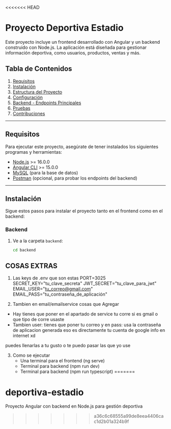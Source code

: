 <<<<<<< HEAD
# Proyecto Deportiva Estadio

Este proyecto incluye un frontend desarrollado con Angular y un backend construido con Node.js. La aplicación está diseñada para gestionar información deportiva, como usuarios, productos, ventas y más.

## **Tabla de Contenidos**
1. [Requisitos](#requisitos)
2. [Instalación](#instalación)
3. [Estructura del Proyecto](#estructura-del-proyecto)
4. [Configuración](#configuración)
5. [Backend - Endpoints Principales](#backend---endpoints-principales)
6. [Pruebas](#pruebas)
7. [Contribuciones](#contribuciones)

---

## **Requisitos**

Para ejecutar este proyecto, asegúrate de tener instalados los siguientes programas y herramientas:

- [Node.js](https://nodejs.org/) >= 16.0.0
- [Angular CLI](https://angular.io/cli) >= 15.0.0
- [MySQL](https://www.mysql.com/) (para la base de datos)
- [Postman](https://www.postman.com/) (opcional, para probar los endpoints del backend)

---

## **Instalación**

Sigue estos pasos para instalar el proyecto tanto en el frontend como en el backend:

### **Backend**
1. Ve a la carpeta `backend`:
   ```bash
   cd backend


## **COSAS EXTRAS**
1. Las keys de .env que son estas
PORT=3025
SECRET_KEY="tu_clave_secreta"
JWT_SECRET="tu_clave_para_jwt"
EMAIL_USER="tu_correo@gmail.com"
EMAIL_PASS="tu_contraseña_de_aplicación"

2. Tambien en email/emailservice cosas que Agregar
- Hay tienes que poner en el apartado de service tu corre si es gmail o que tipo de corre usaste
- Tambien user: tienes que poner tu correo y en pass: usa la contraseña de aplicacion generada eso es directamente tu cuenta de google info en internet xd

puedes llenarlas a tu gusto o te puedo pasar las que yo use

3. Como se ejecutar
   - Una terminal para el frontend (ng serve)
   - Terminal para backend (npm run dev)
   - Terminal para backend (npm run typescript)
=======
# deportiva-estadio
Proyecto Angular con backend en Node.js para gestión deportiva
>>>>>>> a36c6c68555a99de8eea4406cac1d2b01a324b9f
